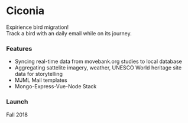# Ciconia
Expirience bird migration!  
Track a bird with an daily email while on its journey.

### Features
* Syncing real-time data from movebank.org studies to local database
* Aggregating sattelite imagery, weather, UNESCO World heritage site data for storytelling
* MJML Mail templates
* Mongo-Express-Vue-Node Stack

### Launch 
Fall 2018